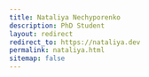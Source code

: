 ```yaml
---
title: Nataliya Nechyporenko
description: PhD Student
layout: redirect
redirect_to: https://nataliya.dev
permalink: nataliya.html
sitemap: false
---
```

